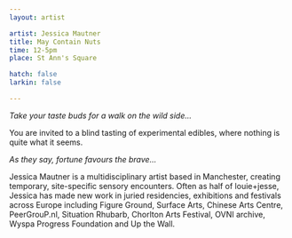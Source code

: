 ```yaml
---
layout: artist

artist: Jessica Mautner
title: May Contain Nuts
time: 12-5pm
place: St Ann's Square

hatch: false
larkin: false

---
```


*Take your taste buds for a walk on the wild side...*   

You are invited to a blind tasting of experimental edibles, where nothing is quite what it seems.     

*As they say, fortune favours the brave...*	    

Jessica Mautner is a multidisciplinary artist based in Manchester, creating temporary, site-specific sensory encounters. Often as half of louie+jesse, Jessica has made new work in juried residencies, exhibitions and festivals across Europe including Figure Ground, Surface Arts, Chinese Arts Centre, PeerGrouP.nl, Situation Rhubarb, Chorlton Arts Festival, OVNI archive, Wyspa Progress Foundation and Up the Wall.    



